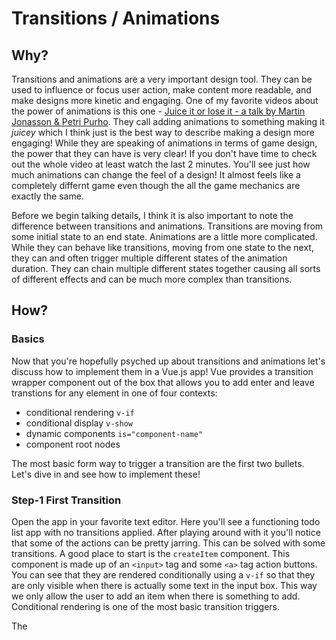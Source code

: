 # Transitions / Animations

## Why?

Transitions and animations are a very important design tool. They can be used to influence or focus user action, make content more readable, and make designs more kinetic and engaging. One of my favorite videos about the power of animations is this one - [Juice it or lose it - a talk by Martin Jonasson & Petri Purho](https://www.youtube.com/watch?v=Fy0aCDmgnxg). They call adding animations to something making it *juicey* which I think just is the best way to describe making a design more engaging! While they are speaking of animations in terms of game design, the power that they can have is very clear! If you don't have time to check out the whole video at least watch the last 2 minutes. You'll see just how much animations can change the feel of a design! It almost feels like a completely differnt game even though the all the game mechanics are exactly the same. 
 
 Before we begin talking details, I think it is also important to note the difference between transitions and animations.
 Transitions are moving from some initial state to an end state. Animations are a little more complicated. While they can 
 behave like transitions, moving from one state to the next, they can and often trigger multiple different states of the 
 animation duration. They can chain multiple different states together causing all sorts of different effects and can 
 be much more complex than transitions.
 
 
 ## How?
 
 ### Basics
 
 Now that you're hopefully psyched up about transitions and animations let's discuss how to implement them in a Vue.js app!
 Vue provides a transition wrapper component out of the box that allows you to add enter and leave transtions for any element 
 in one of four contexts:
 * conditional rendering `v-if`
 * conditional display `v-show`
 * dynamic components `is="component-name"`
 * component root nodes
 
 The most basic form way to trigger a transition are the first two bullets. Let's dive in and see how to implement these!
 
 ### Step-1 First Transition
 
Open the app in your favorite text editor. Here you'll see a functioning todo list app with no transitions applied. After 
playing around with it you'll notice that some of the actions can be pretty jarring. This can be solved with some transitions.
A good place to start is the `createItem` component. This component is made up of an `<input>` tag and some `<a>` tag action buttons.
You can see that they are rendered conditionally using a `v-if` so that they are only visible when there is actually some 
text in the input box. This way we only allow the user to add an item when there is something to add. Conditional rendering is
one of the most basic transition triggers. 

The

